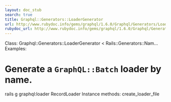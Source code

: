 ```yaml
---
layout: doc_stub
search: true
title: Graphql::Generators::LoaderGenerator
url: http://www.rubydoc.info/gems/graphql/1.6.0/Graphql/Generators/LoaderGenerator
rubydoc_url: http://www.rubydoc.info/gems/graphql/1.6.0/Graphql/Generators/LoaderGenerator
---
```


Class: Graphql::Generators::LoaderGenerator < Rails::Generators::Nam...
Examples:
# Generate a `GraphQL::Batch` loader by name.
rails g graphql:loader RecordLoader
Instance methods:
create_loader_file

